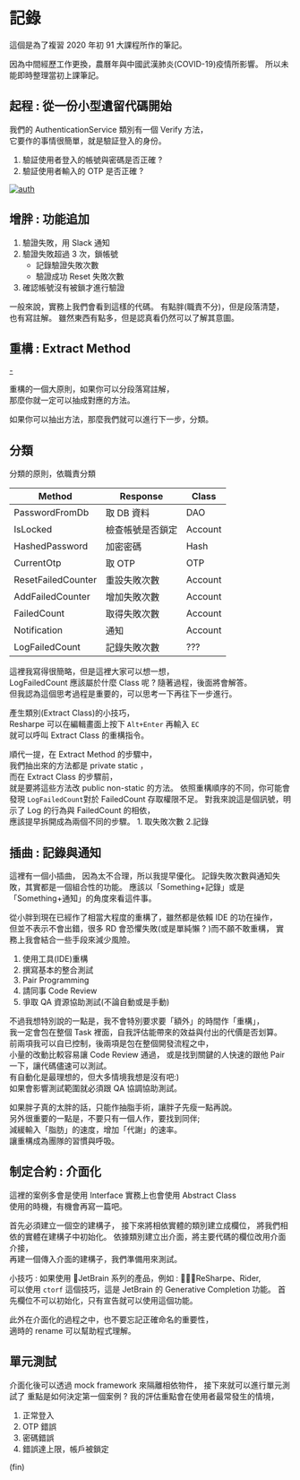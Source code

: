 # 記錄

這個是為了複習 2020 年初 91 大課程所作的筆記。

因為中間經歷工作更換，農曆年與中國武漢肺炎(COVID-19)疫情所影響。
所以未能即時整理當初上課筆記。

## 起程 : 從一份小型遺留代碼開始

我們的 AuthenticationService 類別有一個 Verify 方法，  
它要作的事情很簡單，就是驗証登入的身份。

1. 驗証使用者登入的帳號與密碼是否正確 ?
2. 驗証使用者輸入的 OTP 是否正確 ?

[![auth](https://i.imgur.com/dsQtRIK.jpg)](https://github.com/marsen/Marsen.NetCore.Dojo/commit/640e640cc960fd82ad58fd3ad2f9657770b2f8e1)  

## 增胖 : 功能追加

1. 驗證失敗，用 Slack 通知
2. 驗證失敗超過 3 次，鎖帳號
   - 記錄驗證失敗次數
   - 驗證成功 Reset 失敗次數
3. 確認帳號沒有被鎖才進行驗證

一般來說，實務上我們會看到這樣的代碼。
有點胖(職責不分)，但是段落清楚，也有寫註解。
雖然東西有點多，但是認真看仍然可以了解其意圖。

## 重構 : Extract Method

[-](https://github.com/marsen/Marsen.NetCore.Dojo/commit/fce3a350b71c48ac3a70c44b7d67ffa82e4124d2)

重構的一個大原則，如果你可以分段落寫註解，  
那麼你就一定可以抽成對應的方法。  

如果你可以抽出方法，那麼我們就可以進行下一步，分類。  

## 分類

分類的原則，依職責分類

| Method | Response | Class |
| -------- | -------- | -------- |
| PasswordFromDb    | 取 DB 資料     | DAO     |
| IsLocked    | 檢查帳號是否鎖定     | Account     |
| HashedPassword    | 加密密碼    | Hash     |
| CurrentOtp    | 取 OTP     | OTP     |
| ResetFailedCounter    | 重設失敗次數     | Account     |
| AddFailedCounter    | 增加失敗次數     | Account     |
| FailedCount    | 取得失敗次數     | Account     |
| Notification    | 通知     | Account     |
| LogFailedCount   | 記錄失敗次數     | ???     |

這裡我寫得很簡略，但是這裡大家可以想一想，  
LogFailedCount 應該屬於什麼 Class 呢 ?
隨著過程，後面將會解答。  
但我認為這個思考過程是重要的，可以思考一下再往下一步進行。

產生類別(Extract Class)的小技巧，  
Resharpe 可以在編輯畫面上按下 `Alt+Enter` 再輸入 `EC`  
就可以呼叫 Extract Class 的重構指令。

順代一提，在 Extract Method 的步驟中，  
我們抽出來的方法都是 private static ，  
而在 Extract Class 的步驟前，  
就是要將這些方法改 public non-static 的方法。
依照重構順序的不同，你可能會發現 `LogFailedCount`對於 FailedCount 存取權限不足。
對我來說這是個訊號，明示了 Log 的行為與 FailedCount 的相依，  
應該提早拆開成為兩個不同的步驟。 1. 取失敗次數 2.記錄

## 插曲 : 記錄與通知

這裡有一個小插曲，
因為太不合理，所以我提早優化。
記錄失敗次數與通知失敗，其實都是一個組合性的功能。
應該以「Something+記錄」或是「Something+通知」的角度來看這件事。

從小胖到現在已經作了相當大程度的重構了，雖然都是依賴 IDE 的功在操作，  
但並不表示不會出錯，很多 RD 會恐懼失敗(或是單純懶 ? )而不願不敢重構，
實務上我會結合一些手段來減少風險。

1. 使用工具(IDE)重構
2. 撰寫基本的整合測試
3. Pair Programming
4. 請同事 Code Review
5. 爭取 QA 資源協助測試(不論自動或是手動)  

不過我想特別說的一點是，我不會特別要求要「額外」的時間作「重構」，  
我一定會包在整個 Task 裡面，自我評估能帶來的效益與付出的代價是否划算。  
前兩項我可以自已控制，後兩項是包在整個開發流程之中，  
小量的改動比較容易讓 Code Review 通過，
或是找到關鍵的人快速的跟他 Pair 一下，讓代碼儘速可以測試。  
有自動化是最理想的，但大多情境我想是沒有吧:)  
如果會影響測試範圍就必須跟 QA 協調協助測試。  

如果胖子真的太胖的話，只能作抽脂手術，讓胖子先瘦一點再說。  
另外很重要的一點是，不要只有一個人作，要找到同伴;  
減緩輸入「脂肪」的速度，增加「代謝」的速率。  
讓重構成為團隊的習慣與呼吸。

## 制定合約 : 介面化

這裡的案例多會是使用 Interface 實務上也會使用 Abstract Class  
使用的時機，有機會再寫一篇吧。

首先必須建立一個空的建構子，
接下來將相依實體的類別建立成欄位，
將我們相依的實體在建構子中初始化。
依據類別建立出介面，將主要代碼的欄位改用介面介接，  
再建一個傳入介面的建構子，我們準備用來測試。

小技巧 : 如果使用 JetBrain 系列的產品，例如 : ReSharpe、Rider,  
可以使用 `ctorf` 這個技巧，這是 JetBrain 的 Generative Completion 功能。
首先欄位不可以初始化，只有宣告就可以使用這個功能。

此外在介面化的過程之中，也不要忘記正確命名的重要性，  
適時的 rename 可以幫助程式理解。

## 單元測試

介面化後可以透過 mock framework 來隔離相依物件，
接下來就可以進行單元測試了
重點是如何決定第一個案例 ?
我的評估重點會在使用者最常發生的情境，
1. 正常登入
2. OTP 錯誤
3. 密碼錯誤
4. 錯誤達上限，帳戶被鎖定

(fin)
